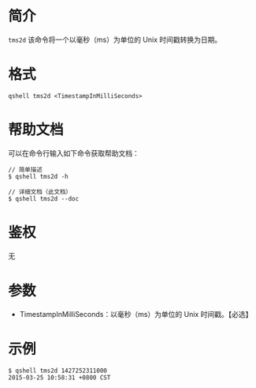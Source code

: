 # 简介
`tms2d` 该命令将一个以毫秒（ms）为单位的 Unix 时间戳转换为日期。

# 格式
```
qshell tms2d <TimestampInMilliSeconds>
```

# 帮助文档
可以在命令行输入如下命令获取帮助文档：
```
// 简单描述
$ qshell tms2d -h 

// 详细文档（此文档）
$ qshell tms2d --doc
```

# 鉴权
无

# 参数
- TimestampInMilliSeconds：以毫秒（ms）为单位的 Unix 时间戳。【必选】

# 示例
```
$ qshell tms2d 1427252311000
2015-03-25 10:58:31 +0800 CST
```